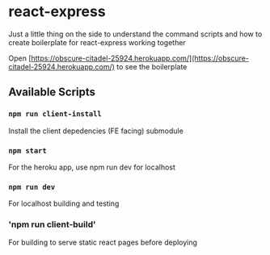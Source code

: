 # react-express

Just a little thing on the side to understand the command scripts and how to create boilerplate for react-express working together

Open [https://obscure-citadel-25924.herokuapp.com/](https://obscure-citadel-25924.herokuapp.com/) to see the boilerplate

## Available Scripts

### `npm run client-install`

Install the client depedencies (FE facing) submodule

### `npm start`

For the heroku app, use npm run dev for localhost

### `npm run dev`

For localhost building and testing

### 'npm run client-build'

For building to serve static react pages before deploying
